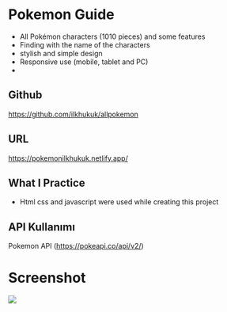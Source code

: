 
# Pokemon Guide

- All Pokémon characters (1010 pieces) and some features
- Finding with the name of the characters
- stylish and simple design
- Responsive use (mobile, tablet and PC)
- 


## Github
https://github.com/ilkhukuk/allpokemon
## URL
https://pokemonilkhukuk.netlify.app/
## What I Practice

- Html css and javascript were used while creating this project
## API Kullanımı

Pokemon API (https://pokeapi.co/api/v2/)

  # Screenshot

![](screen.gif)

  